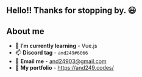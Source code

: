 ## Hello!! Thanks for stopping by. 😃

## About me

- 🌱 **I’m currently learning** - Vue.js
- 📫 **Discord tag** - `and249#6066`
- 📧 **Email me** - and24903@gmail.com
- 📔 **My portfolio** - https://and249.codes/
